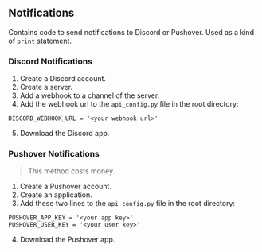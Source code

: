 ## Notifications
Contains code to send notifications to Discord or Pushover. Used as a kind of `print` statement.

### Discord Notifications
1. Create a Discord account.
2. Create a server.
3. Add a webhook to a channel of the server.
4. Add the webhook url to the `api_config.py` file in the root directory:
```
DISCORD_WEBHOOK_URL = '<your webhook url>'
```
5. Download the Discord app.

### Pushover Notifications
> This method costs money.
1. Create a Pushover account.
2. Create an application.
3. Add these two lines to the `api_config.py` file in the root directory:
```
PUSHOVER_APP_KEY = '<your app key>'
PUSHOVER_USER_KEY = '<your user key>'
```
4. Download the Pushover app.
